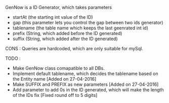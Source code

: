 GenNow is a ID Generator, which takes parameters
- startAt (the starting int value of the ID)
- gap (this parameter lets you control the gap between two ids generator)
- tablename (the table name which keeps the last geenrated int id)
- prefix (String, which added before the ID generated)
- suffix (String, which added after the ID generated)

CONS : Queries are hardcoded, which are only suitable for mySql.

TODO :
- Make GenNow class comapatible to all DBs.
- Implement default tablename, which decides the tablename based on the Entity name [Added on 27-04-2016]
- Make SUFFIX and PREFIX as new parameters [Added on 27-04-2016]
- Add parameter to add 0s in the ID generated, which will make the length of the IDs fix [Fixed round off to 5 digits]


